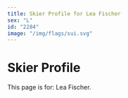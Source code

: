 ```yaml
---
title: Skier Profile for Lea Fischer
sex: "L"
id: "2284"
image: "/img/flags/sui.svg" 
---
```


# Skier Profile

This page is for: Lea Fischer.
    